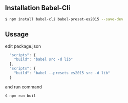 ## Installation Babel-Cli 
```sh 
$ npm install babel-cli babel-preset-es2015 --save-dev
```
## Ussage
 edit package.json
```js
  "scripts": {
    "build": "babel src -d lib"
  },
  "scripts": {
    "build": "babel --presets es2015 src -d lib"
  }
```

 and run command
```sh
$ npm run buil
```